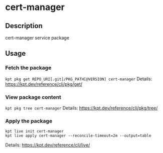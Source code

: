 # cert-manager

## Description
cert-manager service package

## Usage

### Fetch the package
`kpt pkg get REPO_URI[.git]/PKG_PATH[@VERSION] cert-manager`
Details: https://kpt.dev/reference/cli/pkg/get/

### View package content
`kpt pkg tree cert-manager`
Details: https://kpt.dev/reference/cli/pkg/tree/

### Apply the package
```
kpt live init cert-manager
kpt live apply cert-manager --reconcile-timeout=2m --output=table
```
Details: https://kpt.dev/reference/cli/live/
